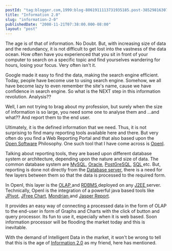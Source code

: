 ```yaml
---
postId: "tag:blogger.com,1999:blog-8061911113731935185.post-3852981630709630983"
title: "Information 2.0"
slug: "information-2-0"
publishedDate: "2008-11-21T07:38:00.000-08:00"
layout: "post"
---
```


The age is of that of information. No Doubt. But, with increasing size of data
and the redundancy, it is not difficult to get lost into the vastness of the
data ocean. How often have you experienced that you sit in front of your
computer to search on a specific topic and find yourselves wandering for
hours, losing your focus. Very often isn't it.  

  

Google made it easy to find the data, making the search engine efficient.
Today, people have become use to using search engine. Somehow, we all have
become lazy to even remember the site's name, cause we have confidence in
search engine. So what is the NEXT step in this information revolution.
Analysis??

  

Well, I am not trying to brag about my profession, but surely when the size of
information is so large, you need some one to analyse them and ...and what??
And report them to the end user.

  

Ultimately, it is the defined information that we need. Thus, it is not
surprising to find many reporting tools available here and there. But very
often do you find a Web Reporting Portal and that also based upon the [Open
Software](http://en.wikipedia.org/wiki/Open_source_software) Philosophy. One
such tool that I have come across is [OpenI](http://www.openi.org/).

  

Talking about reporting tools, they are based upon different database system
or architecture, depending upon the nature and size of data. The common
database system are [MySQL](http://en.wikipedia.org/wiki/MySQL),
[Oracle](http://en.wikipedia.org/wiki/Oracle_Database),
[PostGreSQL](http://en.wikipedia.org/wiki/PostgreSQL), [SQL
](http://en.wikipedia.org/wiki/SQL)etc. But, reporting is done not directly
from the [Database server](http://en.wikipedia.org/wiki/Database_server),
there is a need for few layers between them so that the data is processed to
the required form.

  

In OpenI, this layer is the [OLAP
](http://en.wikipedia.org/wiki/Online_analytical_processing)and [RDBMS
](http://en.wikipedia.org/wiki/Relational_database_management_system)deployed
on any [J2EE
](http://en.wikipedia.org/wiki/Java_Platform,_Enterprise_Edition)server.
Technically, OpenI is the integration of a powerful java based tools like
[JPivot](http://jpivot.sourceforge.net/), [JFree
Chart](http://www.jfree.org/jfreechart/), [Mondrian
](http://mondrian.pentaho.org/)and [Jasper
Report](http://jasperforge.org/plugins/project/project_home.php?group_id=102).

  

It provides an easy way of connecting a processed data in the form of OLAP to
the end-user in form of Graphs and Charts with the click of button and query
processor. Its fun to use it, especially when it is web based. Soon
information processor will be flooding the market today and this is
inevitable.

  

With the demand of Intelligent Data in the market, it won't be wrong to tell
that this is the age of [Information
2.0](http://analyticsbhups.blogspot.com/2008/11/information-20-and-openi.html)
as my friend, here has mentioned.

